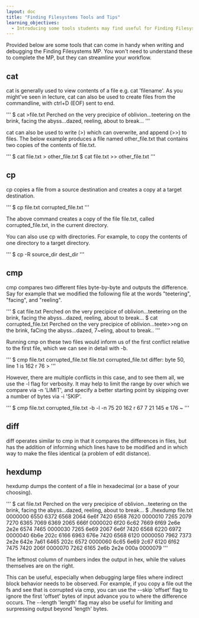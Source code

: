 ```yaml
---
layout: doc
title: "Finding Filesystems Tools and Tips"
learning_objectives:
  - Introducing some tools students may find useful for Finding Filesystems
---
```


Provided below are some tools that can come in handy when writing and debugging the Finding Filesystems MP. You won't need to understand these to complete the MP, but they can streamline your workflow.

## cat

cat is generally used to view contents of a file e.g. cat 'filename'. As you might've seen in lecture, cat can also be used to create files from the commandline, with ctrl+D (EOF) sent to end.

'''
$ cat >file.txt
Perched on the very precipice of oblivion...teetering on the brink, facing the abyss...dazed, reeling, about to break...
'''

cat can also be used to write (>) which can overwrite, and append (>>) to files. The below example produces a file named other_file.txt that contains two copies of the contents of file.txt.

'''
$ cat file.txt > other_file.txt
$ cat file.txt >> other_file.txt
'''

## cp

cp copies a file from a source destination and creates a copy at a target destination. 

'''
$ cp file.txt corrupted_file.txt
'''

The above command creates a copy of the file file.txt, called corrupted_file.txt, in the current directory.

You can also use cp with directories. For example, to copy the contents of one directory to a target directory.

'''
$ cp -R source_dir dest_dir
'''

## cmp

cmp compares two different files byte-by-byte and outputs the difference. Say for example that we modified the following file at the words "teetering", "facing", and "reeling".

'''
$ cat file.txt
Perched on the very precipice of oblivion...teetering on the brink, facing the abyss...dazed, reeling, about to break...
$ cat corrupted_file.txt
Perched on the very precipice of oblivion...teete>>ng on the brink, faCing the abyss...dazed, 7~eling, about to break..
'''

Running cmp on these two files would inform us of the first conflict relative to the first file, which we can see in detail with -b.

'''
$ cmp file.txt corrupted_file.txt
file.txt corrupted_file.txt differ: byte 50, line 1 is 162 r  76 >
'''

However, there are multiple conflicts in this case, and to see them all, we use the -l flag for verbosity. It may help to limit the range by over which we compare via -n 'LIMIT', and specify a better starting point by skipping over a number of bytes via -i 'SKIP'. 

'''
$ cmp file.txt corrupted_file.txt -b -l -n 75
20 162 r     67 7
21 145 e    176 ~
'''

## diff

diff operates similar to cmp in that it compares the differences in files, but has the addition of informing which lines have to be modified and in which way to make the files identical (a problem of edit distance). 

## hexdump

hexdump dumps the content of a file in hexadecimal (or a base of your choosing).
 
'''
$ cat file.txt
Perched on the very precipice of oblivion...teetering on the brink, facing the abyss...dazed, reeling, about to break...
$ ./hexdump file.txt
0000000 6550 6372 6568 2064 6e6f 7420 6568 7620
0000010 7265 2079 7270 6365 7069 6369 2065 666f
0000020 6f20 6c62 7669 6f69 2e6e 2e2e 6574 7465
0000030 7265 6e69 2067 6e6f 7420 6568 6220 6972
0000040 6b6e 202c 6166 6963 676e 7420 6568 6120
0000050 7962 7373 2e2e 642e 7a61 6465 202c 6572
0000060 6c65 6e69 2c67 6120 6f62 7475 7420 206f
0000070 7262 6165 2e6b 2e2e 000a
0000079
'''

The leftmost column of numbers index the output in hex, while the values themselves are on the right. 

This can be useful, especially when debugging large files where indirect block behavior needs to be observed. For example, if you copy a file out the fs and see that is corrupted via cmp, you can use the --skip 'offset' flag to ignore the first 'offset' bytes of input advance you to where the difference occurs. The --length 'length' flag may also be useful for limiting and surpressing output beyond 'length' bytes.

